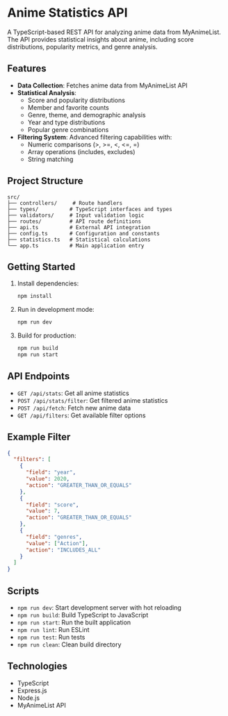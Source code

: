 # Anime Statistics API

A TypeScript-based REST API for analyzing anime data from MyAnimeList. The API provides statistical insights about anime, including score distributions, popularity metrics, and genre analysis.

## Features

- **Data Collection**: Fetches anime data from MyAnimeList API
- **Statistical Analysis**:
  - Score and popularity distributions
  - Member and favorite counts
  - Genre, theme, and demographic analysis
  - Year and type distributions
  - Popular genre combinations
- **Filtering System**: Advanced filtering capabilities with:
  - Numeric comparisons (>, >=, <, <=, =)
  - Array operations (includes, excludes)
  - String matching

## Project Structure

```
src/
├── controllers/     # Route handlers
├── types/          # TypeScript interfaces and types
├── validators/     # Input validation logic
├── routes/         # API route definitions
├── api.ts          # External API integration
├── config.ts       # Configuration and constants
├── statistics.ts   # Statistical calculations
└── app.ts          # Main application entry
```

## Getting Started

1. Install dependencies:
   ```bash
   npm install
   ```

2. Run in development mode:
   ```bash
   npm run dev
   ```

3. Build for production:
   ```bash
   npm run build
   npm run start
   ```

## API Endpoints

- `GET /api/stats`: Get all anime statistics
- `POST /api/stats/filter`: Get filtered anime statistics
- `POST /api/fetch`: Fetch new anime data
- `GET /api/filters`: Get available filter options

## Example Filter

```json
{
  "filters": [
    {
      "field": "year",
      "value": 2020,
      "action": "GREATER_THAN_OR_EQUALS"
    },
    {
      "field": "score",
      "value": 7,
      "action": "GREATER_THAN_OR_EQUALS"
    },
    {
      "field": "genres",
      "value": ["Action"],
      "action": "INCLUDES_ALL"
    }
  ]
}
```

## Scripts

- `npm run dev`: Start development server with hot reloading
- `npm run build`: Build TypeScript to JavaScript
- `npm run start`: Run the built application
- `npm run lint`: Run ESLint
- `npm run test`: Run tests
- `npm run clean`: Clean build directory

## Technologies

- TypeScript
- Express.js
- Node.js
- MyAnimeList API
